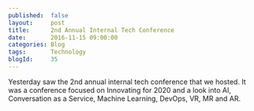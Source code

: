 ```yaml
---
published: 	false
layout: 	post
title:		2nd Annual Internal Tech Conference 
date: 		2016-11-15 09:00:00
categories: Blog
tags: 		Technology
blogId:     35
---
```


Yesterday saw the 2nd annual internal tech conference that we hosted. It was a conference focused on Innovating for 2020 and a look into AI, Conversation as a Service, Machine Learning, DevOps, VR, MR and AR.

